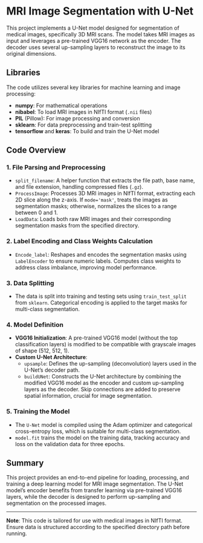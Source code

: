
# MRI Image Segmentation with U-Net

This project implements a U-Net model designed for segmentation of medical images, specifically 3D MRI scans. The model takes MRI images as input and leverages a pre-trained VGG16 network as the encoder. The decoder uses several up-sampling layers to reconstruct the image to its original dimensions.

## Libraries
The code utilizes several key libraries for machine learning and image processing:
- **numpy**: For mathematical operations
- **nibabel**: To load MRI images in NIfTI format (`.nii` files)
- **PIL** (Pillow): For image processing and conversion
- **sklearn**: For data preprocessing and train-test splitting
- **tensorflow** and **keras**: To build and train the U-Net model

## Code Overview

### 1. File Parsing and Preprocessing
- `split_filename`: A helper function that extracts the file path, base name, and file extension, handling compressed files (`.gz`).
- `ProcessImage`: Processes 3D MRI images in NIfTI format, extracting each 2D slice along the z-axis. If `mode='mask'`, treats the images as segmentation masks; otherwise, normalizes the slices to a range between 0 and 1.
- `LoadData`: Loads both raw MRI images and their corresponding segmentation masks from the specified directory.

### 2. Label Encoding and Class Weights Calculation
- `Encode_label`: Reshapes and encodes the segmentation masks using `LabelEncoder` to ensure numeric labels. Computes class weights to address class imbalance, improving model performance.

### 3. Data Splitting
- The data is split into training and testing sets using `train_test_split` from `sklearn`. Categorical encoding is applied to the target masks for multi-class segmentation.

### 4. Model Definition
- **VGG16 Initialization**: A pre-trained VGG16 model (without the top classification layers) is modified to be compatible with grayscale images of shape (512, 512, 1).
- **Custom U-Net Architecture**:
  - `upsample`: Defines the up-sampling (deconvolution) layers used in the U-Net’s decoder path.
  - `buildUNet`: Constructs the U-Net architecture by combining the modified VGG16 model as the encoder and custom up-sampling layers as the decoder. Skip connections are added to preserve spatial information, crucial for image segmentation.

### 5. Training the Model
- The `U-Net` model is compiled using the Adam optimizer and categorical cross-entropy loss, which is suitable for multi-class segmentation.
- `model.fit` trains the model on the training data, tracking accuracy and loss on the validation data for three epochs.

## Summary
This project provides an end-to-end pipeline for loading, processing, and training a deep learning model for MRI image segmentation. The U-Net model’s encoder benefits from transfer learning via pre-trained VGG16 layers, while the decoder is designed to perform up-sampling and segmentation on the processed images.

---

**Note**: This code is tailored for use with medical images in NIfTI format. Ensure data is structured according to the specified directory path before running.
